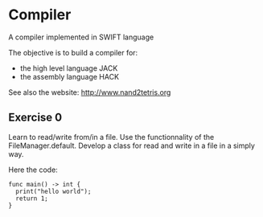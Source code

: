# Compiler
A compiler implemented in SWIFT language

The objective is to build a compiler for:
- the high level language JACK
- the assembly language HACK

See also the website: http://www.nand2tetris.org


## Exercise 0

Learn to read/write from/in a file. 
Use the functionnality of the FileManager.default. 
Develop a class for read and write in a file in a simply way. 

Here the code:
```
func main() -> int {
  print("hello world");
  return 1;
}

